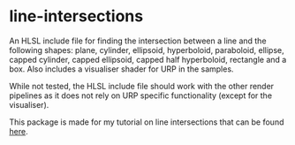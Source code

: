 # line-intersections
An HLSL include file for finding the intersection between a line and the following shapes: plane, cylinder, ellipsoid, hyperboloid, paraboloid, ellipse, capped cylinder, capped ellipsoid, capped half hyperboloid, rectangle and a box. Also includes a visualiser shader for URP in the samples. 

While not tested, the HLSL include file should work with the other render pipelines as it does not rely on URP specific functionality (except for the visualiser).

This package is made for my tutorial on line intersections that can be found [here](https://kelvinvanhoorn.com/2021/05/11/math-line-intersections/).
